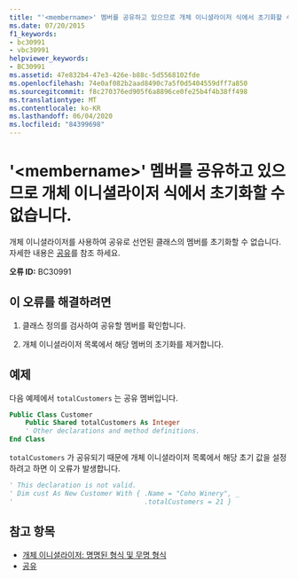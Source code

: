 ```yaml
---
title: "'<membername>' 멤버를 공유하고 있으므로 개체 이니셜라이저 식에서 초기화할 수 없습니다."
ms.date: 07/20/2015
f1_keywords:
- bc30991
- vbc30991
helpviewer_keywords:
- BC30991
ms.assetid: 47e832b4-47e3-426e-b88c-5d5568102fde
ms.openlocfilehash: 74e0af082b2aad8490c7a5f0d5404559dff7a850
ms.sourcegitcommit: f8c270376ed905f6a8896ce0fe25b4f4b38ff498
ms.translationtype: MT
ms.contentlocale: ko-KR
ms.lasthandoff: 06/04/2020
ms.locfileid: "84399698"
---
```

# <a name="member-membername-cannot-be-initialized-in-an-object-initializer-expression-because-it-is-shared"></a>'\<membername>' 멤버를 공유하고 있으므로 개체 이니셜라이저 식에서 초기화할 수 없습니다.
개체 이니셜라이저를 사용하여 공유로 선언된 클래스의 멤버를 초기화할 수 없습니다. 자세한 내용은 [공유](../language-reference/modifiers/shared.md)를 참조 하세요.  
  
 **오류 ID:** BC30991  
  
## <a name="to-correct-this-error"></a>이 오류를 해결하려면  
  
1. 클래스 정의를 검사하여 공유할 멤버를 확인합니다.  
  
2. 개체 이니셜라이저 목록에서 해당 멤버의 초기화를 제거합니다.  
  
## <a name="example"></a>예제  
 다음 예제에서 `totalCustomers` 는 공유 멤버입니다.  
  
```vb  
Public Class Customer  
    Public Shared totalCustomers As Integer  
    ' Other declarations and method definitions.  
End Class  
```  
  
 `totalCustomers` 가 공유되기 때문에 개체 이니셜라이저 목록에서 해당 초기 값을 설정하려고 하면 이 오류가 발생합니다.  
  
```vb  
' This declaration is not valid.  
' Dim cust As New Customer With { .Name = "Coho Winery", _  
'                                 .totalCustomers = 21 }  
```  
  
## <a name="see-also"></a>참고 항목

- [개체 이니셜라이저: 명명된 형식 및 무명 형식](../programming-guide/language-features/objects-and-classes/object-initializers-named-and-anonymous-types.md)
- [공유](../language-reference/modifiers/shared.md)
